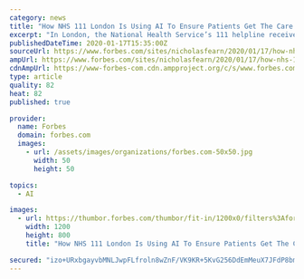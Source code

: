```yaml
---
category: news
title: "How NHS 111 London Is Using AI To Ensure Patients Get The Care They Need Urgently"
excerpt: "In London, the National Health Service’s 111 helpline receives up to 32,000 urgent calls every week. Here's how AI is helping the organisation deliver urgent medical health accurately and quickly."
publishedDateTime: 2020-01-17T15:35:00Z
sourceUrl: https://www.forbes.com/sites/nicholasfearn/2020/01/17/how-nhs-111-london-is-using-ai-to-ensure-patients-get-the-care-they-need-urgently/
ampUrl: https://www.forbes.com/sites/nicholasfearn/2020/01/17/how-nhs-111-london-is-using-ai-to-ensure-patients-get-the-care-they-need-urgently/amp/
cdnAmpUrl: https://www-forbes-com.cdn.ampproject.org/c/s/www.forbes.com/sites/nicholasfearn/2020/01/17/how-nhs-111-london-is-using-ai-to-ensure-patients-get-the-care-they-need-urgently/amp/
type: article
quality: 82
heat: 82
published: true

provider:
  name: Forbes
  domain: forbes.com
  images:
    - url: /assets/images/organizations/forbes.com-50x50.jpg
      width: 50
      height: 50

topics:
  - AI

images:
  - url: https://thumbor.forbes.com/thumbor/fit-in/1200x0/filters%3Aformat%28jpg%29/https%3A%2F%2Fspecials-images.forbesimg.com%2Fimageserve%2F1187779623%2F0x0.jpg
    width: 1200
    height: 800
    title: "How NHS 111 London Is Using AI To Ensure Patients Get The Care They Need Urgently"

secured: "izo+URxbgayvbMNLJwpFLfroln8wZnF/VK9KR+5KvG256DdEmMeuX7JFdP8bmta5CWSMNsBr+U2IbQNaN9x0TnoRBcF9wFjmRRiQTbTTL4z16r2aIAtqR/By7OSsELK0h4CjZqg9AI0XH+LIi8BNeBOo1hDKqQpb8b6OdigmvjYFBkvVmVVgX+c+qImHq6DaEYdt2gdMEPp+ZPai3/KZuHgbdBsCyUVHU++d9hoj+RN6Avagb8E5hzBNMqUPUmh7NMkOyoe3GfwBo+fVp4mRC21RW4cpqHiTj95J0bgU6UUeCyHBiR59GkicLlsYveqAzf1xCT1R+i2o9OeDiGQLzN+/qBaT9wSKLytwNYXTNCm+T7ZN5bePnyzJRbyJZscnn7zzQdDy6fSKKkWGZRzOTKqZVFOgrWjj3IEO+a8zwhXTXZ4QOX0WcgeYFk97KMTn5AwMGDQ1+sg+USzP8GLghg==;fBsBPSucRj56KMdsQapcXg=="
---
```


